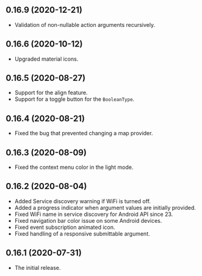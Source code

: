 ## 0.16.9 (2020-12-21)

* Validation of non-nullable action arguments recursively.

## 0.16.6 (2020-10-12)

* Upgraded material icons.
  
## 0.16.5 (2020-08-27)

* Support for the align feature.
* Support for a toggle button for the `BooleanType`.
  
## 0.16.4 (2020-08-21)

* Fixed the bug that prevented changing a map provider.
  
## 0.16.3 (2020-08-09)

* Fixed the context menu color in the light mode.

## 0.16.2 (2020-08-04)

* Added Service discovery warning if WiFi is turned off.
* Added a progress indicator when argument values are initially provided.
* Fixed WiFi name in service discovery for Android API since 23.
* Fixed navigation bar color issue on some Android devices.
* Fixed event subscription animated icon.
* Fixed handling of a responsive submittable argument.
  
## 0.16.1 (2020-07-31)

* The initial release.
